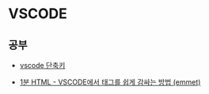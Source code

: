 # VSCODE

## 공부

- [vscode 단축키](./VSCode_shortcutKey.md)

- [1분 HTML - VSCODE에서 태그를 쉽게 감싸는 방법 (emmet)](https://youtube.com/shorts/-pAoHcqXTVQ?feature=share)
